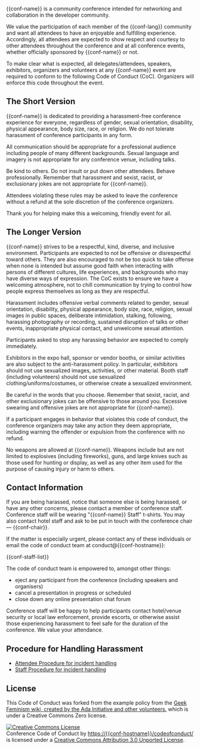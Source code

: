 {{conf-name}} is a community conference intended for networking and collaboration in the developer community.

We value the participation of each member of the {{conf-lang}} community and want all attendees to have an enjoyable and fulfilling experience. Accordingly, all attendees are expected to show respect and courtesy to other attendees throughout the conference and at all conference events, whether officially sponsored by {{conf-name}} or not.

To make clear what is expected, all delegates/attendees, speakers, exhibitors, organizers and volunteers at any {{conf-name}} event are required to conform to the following Code of Conduct (CoC). Organizers will enforce this code throughout the event.

The Short Version
-----------------

{{conf-name}} is dedicated to providing a harassment-free conference experience for everyone, regardless of gender, sexual orientation, disability, physical appearance, body size, race, or religion. We do not tolerate harassment of conference participants in any form.

All communication should be appropriate for a professional audience including people of many different backgrounds. Sexual language and imagery is not appropriate for any conference venue, including talks.

Be kind to others. Do not insult or put down other attendees. Behave professionally. Remember that harassment and sexist, racist, or exclusionary jokes are not appropriate for {{conf-name}}.

Attendees violating these rules may be asked to leave the conference without a refund at the sole discretion of the conference organizers.

Thank you for helping make this a welcoming, friendly event for all.

The Longer Version
------------------

{{conf-name}} strives to be a respectful, kind, diverse, and inclusive environment. Participants are expected to not be offensive or disrespectful toward others. They are also encouraged to not be too quick to take offense when none is intended but assume good faith when interacting with persons of different cultures, life experiences, and backgrounds who may have diverse ways of expression. The CoC exists to ensure we have a welcoming atmosphere, not to chill communication by trying to control how people express themselves as long as they are respectful.

Harassment includes offensive verbal comments related to gender, sexual orientation, disability, physical appearance, body size, race, religion, sexual images in public spaces, deliberate intimidation, stalking, following, harassing photography or recording, sustained disruption of talks or other events, inappropriate physical contact, and unwelcome sexual attention.

Participants asked to stop any harassing behavior are expected to comply immediately.

Exhibitors in the expo hall, sponsor or vendor booths, or similar activities are also subject to the anti-harassment policy. In particular, exhibitors should not use sexualized images, activities, or other material. Booth staff (including volunteers) should not use sexualized clothing/uniforms/costumes, or otherwise create a sexualized environment.

Be careful in the words that you choose. Remember that sexist, racist, and other exclusionary jokes can be offensive to those around you. Excessive swearing and offensive jokes are not appropriate for {{conf-name}}.

If a participant engages in behavior that violates this code of conduct, the conference organizers may take any action they deem appropriate, including warning the offender or expulsion from the conference with no refund.

No weapons are allowed at {{conf-name}}. Weapons include but are not limited to explosives (including fireworks), guns, and large knives such as those used for hunting or display, as well as any other item used for the purpose of causing injury or harm to others.

Contact Information
-------------------

If you are being harassed, notice that someone else is being harassed, or have any other concerns, please contact a member of conference staff. Conference staff will be wearing "{{conf-name}} Staff" t-shirts. You may also contact hotel staff and ask to be put in touch with the conference chair &mdash; {{conf-chair}}.

If the matter is especially urgent, please contact any of these individuals or email the code of conduct team at conduct@{{conf-hostname}}:

{{conf-staff-list}}

The code of conduct team is empowered to, amongst other things:

- eject any participant from the conference (including speakers and organisers)
- cancel a presentation in progress or scheduled
- close down any online presentation chat forum

Conference staff will be happy to help participants contact hotel/venue security or local law enforcement, provide escorts, or otherwise assist those experiencing harassment to feel safe for the duration of the conference. We value your attendance.

Procedure for Handling Harassment
------------------------------------------
- [Attendee Procedure for incident handling](Attendee%20Procedure%20for%20incident%20handling.md)
- [Staff Procedure for incident handling](Staff%20Procedure%20for%20incident%20handling.md)

License
-------

This Code of Conduct was forked from the example policy from the [Geek Feminism wiki, created by the Ada Initiative and other volunteers.](http://geekfeminism.wikia.com/wiki/Conference_anti-harassment/Policy) which is under a Creative Commons Zero license.

<a rel="license" href="http://creativecommons.org/licenses/by/3.0/"><img alt="Creative Commons License" style="border-width:0" src="http://i.creativecommons.org/l/by/3.0/88x31.png" /></a><br /><span xmlns:dct="http://purl.org/dc/terms/" href="http://purl.org/dc/dcmitype/Text" property="dct:title" rel="dct:type">Conference Code of Conduct</span> by <a xmlns:cc="http://creativecommons.org/ns#" href="https://{{conf-hostname}}/codeofconduct/" property="cc:attributionName" rel="cc:attributionURL">https://{{conf-hostname}}/codeofconduct/</a> is licensed under a <a rel="license" href="http://creativecommons.org/licenses/by/3.0/">Creative Commons Attribution 3.0 Unported License</a>.
